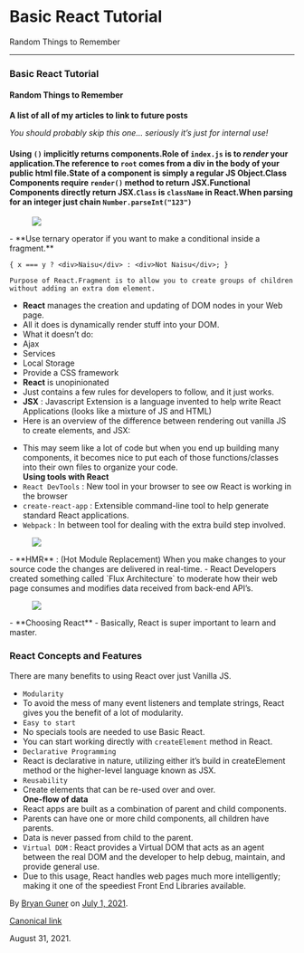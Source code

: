Basic React Tutorial
====================

Random Things to Remember

------------------------------------------------------------------------

### Basic React Tutorial

#### Random Things to Remember

**A list of all of my articles to link to future posts**  

*You should probably skip this one… seriously it’s just for internal use!*

#### Using `()` implicitly returns components.Role of `index.js` is to *render* your application.The reference to `root` comes from a div in the body of your public html file.State of a component is simply a regular JS Object.Class Components require `render()` method to return JSX.Functional Components directly return JSX.`Class` is `className` in React.When parsing for an integer just chain `Number.parseInt("123")`

<figure><img src="https://cdn-images-1.medium.com/max/800/0*16IltJu5wXjzgXyU.gif" class="graf-image" /></figure>-   <span id="3b86">**Use ternary operator if you want to make a conditional inside a fragment.**</span>

<!-- -->

    { x === y ? <div>Naisu</div> : <div>Not Naisu</div>; }

    Purpose of React.Fragment is to allow you to create groups of children without adding an extra dom element.

-   <span id="5cbe">**React** manages the creation and updating of DOM nodes in your Web page.</span>
-   <span id="d253">All it does is dynamically render stuff into your DOM.</span>
-   <span id="093c">What it doesn’t do:</span>
-   <span id="bd7d">Ajax</span>
-   <span id="7f06">Services</span>
-   <span id="b1b9">Local Storage</span>
-   <span id="47a9">Provide a CSS framework</span>
-   <span id="57d1">**React** is unopinionated</span>
-   <span id="b277">Just contains a few rules for developers to follow, and it just works.</span>
-   <span id="dafd">**JSX** : Javascript Extension is a language invented to help write React Applications (looks like a mixture of JS and HTML)</span>
-   <span id="fc46">Here is an overview of the difference between rendering out vanilla JS to create elements, and JSX:</span>

<!-- -->

-   <span id="eec2">This may seem like a lot of code but when you end up building many components, it becomes nice to put each of those functions/classes into their own files to organize your code.  
    **Using tools with React**</span>
-   <span id="6c32">`React DevTools` : New tool in your browser to see ow React is working in the browser</span>
-   <span id="3f86">`create-react-app` : Extensible command-line tool to help generate standard React applications.</span>
-   <span id="da3c">`Webpack` : In between tool for dealing with the extra build step involved.</span>

<figure><img src="https://cdn-images-1.medium.com/max/800/0*4O0NPGEa-1NcDOIA.png" class="graf-image" /></figure>-   <span id="9d53">**HMR** : (Hot Module Replacement) When you make changes to your source code the changes are delivered in real-time.</span>
-   <span id="8d5b">React Developers created something called `Flux Architecture` to moderate how their web page consumes and modifies data received from back-end API’s.</span>

<figure><img src="https://cdn-images-1.medium.com/max/800/0*hXODC_ZsM-egMFI4.png" class="graf-image" /></figure>-   <span id="97a3">**Choosing React**</span>
-   <span id="1589">Basically, React is super important to learn and master.</span>

### React Concepts and Features

There are many benefits to using React over just Vanilla JS.

-   <span id="6bac">`Modularity`</span>
-   <span id="3fc9">To avoid the mess of many event listeners and template strings, React gives you the benefit of a lot of modularity.</span>
-   <span id="20d5">`Easy to start`</span>
-   <span id="8e3e">No specials tools are needed to use Basic React.</span>
-   <span id="f1a2">You can start working directly with `createElement` method in React.</span>
-   <span id="2a43">`Declarative Programming`</span>
-   <span id="c587">React is declarative in nature, utilizing either it’s build in createElement method or the higher-level language known as JSX.</span>
-   <span id="866d">`Reusability`</span>
-   <span id="eff3">Create elements that can be re-used over and over.  
    **One-flow of data**</span>
-   <span id="5c6e">React apps are built as a combination of parent and child components.</span>
-   <span id="5a30">Parents can have one or more child components, all children have parents.</span>
-   <span id="d6c8">Data is never passed from child to the parent.</span>
-   <span id="dc54">`Virtual DOM` : React provides a Virtual DOM that acts as an agent between the real DOM and the developer to help debug, maintain, and provide general use.</span>
-   <span id="90bf">Due to this usage, React handles web pages much more intelligently; making it one of the speediest Front End Libraries available.</span>

By <a href="https://medium.com/@bryanguner" class="p-author h-card">Bryan Guner</a> on [July 1, 2021](https://medium.com/p/647ba595e607).

<a href="https://medium.com/@bryanguner/react-tutorial-from-basics-647ba595e607" class="p-canonical">Canonical link</a>

August 31, 2021.
